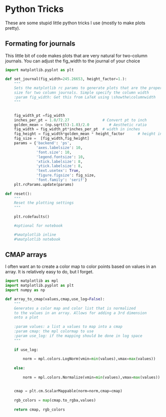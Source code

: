 # Python Tricks


These are some stupid little python tricks I use (mostly to make plots pretty).


## Formating for journals

This little bit of code makes plots that are very natural for two-column journals. You can adjust the fig_width to the journal of your choice

```python
import matplotlib.pyplot as plt

def set_journal(fig_width=245.26653, height_factor=1.):
    """
    Sets the matplotlib rc params to generate plots that are the proper
    size for two column journals. Simple specify the column width
    :param fig_width: Get this from LaTeX using \showthe\columnwidth
    """
    

    fig_width_pt =fig_width 
    inches_per_pt = 1.0/72.27               # Convert pt to inch
    golden_mean = (np.sqrt(5)-1.0)/2.0         # Aesthetic ratio
    fig_width = fig_width_pt*inches_per_pt  # width in inches
    fig_height = fig_width*golden_mean * height_factor      # height in inches
    fig_size =  [fig_width,fig_height]
    params = {'backend': 'ps',
              'axes.labelsize': 10,
              'font.size': 10,
              'legend.fontsize': 10,
              'xtick.labelsize': 8,
              'ytick.labelsize': 8,
              'text.usetex': True,
              'figure.figsize': fig_size,
              'font.family': 'serif'}
    plt.rcParams.update(params)
    
def reset():
    """
    Reset the plotting settings
    """
    
    plt.rcdefaults()

    #optional for notebook

    #%matplotlib inline
    #%matplotlib notebook


```

## CMAP arrays

I often want an to create a color map to color points based on values in an array. It is relatively easy to do, but I forget.

```python
import matplotlib as mpl
import matplotlib.pyplot as plt
import numpy as np

def array_to_cmap(values,cmap,use_log=False):
    """
    Generates a color map and color list that is normalized
    to the values in an array. Allows for adding a 3rd dimension
    onto a plot
    
    :param values: a list a values to map into a cmap
    :param cmap: the mpl colormap to use
    :param use_log: if the mapping should be done in log space
    """
    
    if use_log:
        
        norm = mpl.colors.LogNorm(vmin=min(values),vmax=max(values))
        
    else:
        
        norm = mpl.colors.Normalize(vmin=min(values),vmax=max(values))
        
        
    cmap = plt.cm.ScalarMappable(norm=norm,cmap=cmap)
    
    rgb_colors = map(cmap.to_rgba,values)
    
    return cmap, rgb_colors


```
